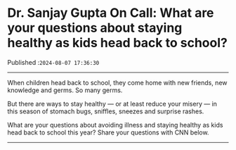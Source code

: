 # Dr. Sanjay Gupta On Call: What are your questions about staying healthy as kids head back to school?

Published :`2024-08-07 17:36:30`

---

When children head back to school, they come home with new friends, new knowledge and germs. So many germs.

But there are ways to stay healthy — or at least reduce your misery — in this season of stomach bugs, sniffles, sneezes and surprise rashes.

What are your questions about avoiding illness and staying healthy as kids head back to school this year? Share your questions with CNN below.

---

